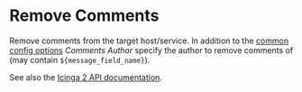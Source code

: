 # Remove Comments

Remove comments from the target host/service. In addition to the
[common config options](07-common-config-options.md) *Comments Author* specify
the author to remove comments of (may contain `${message_field_name}`).

See also the [Icinga 2 API documentation](https://www.icinga.com/docs/icinga2/latest/doc/12-icinga2-api/#remove-comment).
